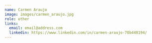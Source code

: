 ```yaml
---
name: Carmen Araujo
image: images/carmen_araujo.jpg
role: other
links:
  email: email@address.com
  linkedin: https://www.linkedin.com/in/carmen-araujo-70b448194/
---
```

